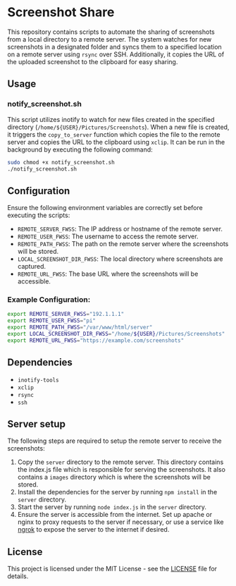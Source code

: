 # Screenshot Share

This repository contains scripts to automate the sharing of screenshots from a local directory to a remote server. The system watches for new screenshots in a designated folder and syncs them to a specified location on a remote server using `rsync` over SSH. Additionally, it copies the URL of the uploaded screenshot to the clipboard for easy sharing.

## Usage

### notify_screenshot.sh

This script utilizes inotify to watch for new files created in the specified directory (`/home/${USER}/Pictures/Screenshots`). When a new file is created, it triggers the `copy_to_server` function which copies the file to the remote server and copies the URL to the clipboard using `xclip`. It can be run in the background by executing the following command:

```bash
sudo chmod +x notify_screenshot.sh
./notify_screenshot.sh
```

## Configuration

Ensure the following environment variables are correctly set before executing the scripts:

- `REMOTE_SERVER_FWSS`: The IP address or hostname of the remote server.
- `REMOTE_USER_FWSS`: The username to access the remote server.
- `REMOTE_PATH_FWSS`: The path on the remote server where the screenshots will be stored.
- `LOCAL_SCREENSHOT_DIR_FWSS`: The local directory where screenshots are captured.
- `REMOTE_URL_FWSS`: The base URL where the screenshots will be accessible.

### Example Configuration:

```bash
export REMOTE_SERVER_FWSS="192.1.1.1"
export REMOTE_USER_FWSS="pi"
export REMOTE_PATH_FWSS="/var/www/html/server"
export LOCAL_SCREENSHOT_DIR_FWSS="/home/${USER}/Pictures/Screenshots"
export REMOTE_URL_FWSS="https://example.com/screenshots"
```

## Dependencies

- `inotify-tools`
- `xclip`
- `rsync`
- `ssh`

## Server setup

The following steps are required to setup the remote server to receive the screenshots:

1. Copy the `server` directory to the remote server. This directory contains the index.js file which is responsible for serving the screenshots. It also contains a `images` directory which is where the screenshots will be stored.
2. Install the dependencies for the server by running `npm install` in the `server` directory.
3. Start the server by running `node index.js` in the `server` directory.
4. Ensure the server is accessible from the internet. Set up apache or nginx to proxy requests to the server if necessary, or use a service like [ngrok](https://ngrok.com/) to expose the server to the internet if desired.


## License

This project is licensed under the MIT License - see the [LICENSE](LICENSE) file for details.

